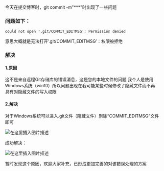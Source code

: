 今天在提交博客时，git commit -m"***"时出现了一些问题

### 问题如下：
```git
could not open '.git/COMMIT_EDITMSG': Permission denied
```
意思大概就是无法打开’.git/COMMIT_EDITMSG’：权限被拒绝

### 解决

#### 1.原因
这不是来自远程Git存储库的错误消息，这是您的本地文件的问题
我个人是使用Windows系统（win10）所以问题出现在我可能某些时候修改了隐藏文件而不再具有对隐藏文件的写入权限

#### 2.解决
对于Windows系统可以进入.git文件（隐藏文件）删除“COMMIT_EDITMSG”文件即可

![在这里插入图片描述](https://img-blog.csdnimg.cn/20190513022331219.png?x-oss-process=image/watermark,type_ZmFuZ3poZW5naGVpdGk,shadow_10,text_aHR0cHM6Ly9ibG9nLmNzZG4ubmV0L3dlaXhpbl80MTkyMjI4OQ==,size_16,color_FFFFFF,t_70)

成功解决：

![在这里插入图片描述](https://img-blog.csdnimg.cn/20190513022421118.png?x-oss-process=image/watermark,type_ZmFuZ3poZW5naGVpdGk,shadow_10,text_aHR0cHM6Ly9ibG9nLmNzZG4ubmV0L3dlaXhpbl80MTkyMjI4OQ==,size_16,color_FFFFFF,t_70)

暂时发现这个原因，欢迎大家补充，已形成更加完善的对该错误处理的方案